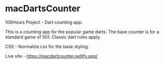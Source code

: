 # macDartsCounter
100Hours Project - Dart counting app.

This is a counting app for the popular game darts.
The base counter is for a standard game of 501. Classic dart rules apply.

CSS - Normalize.css for the base styling.

Live site - https://macdartcounter.netlify.app/
